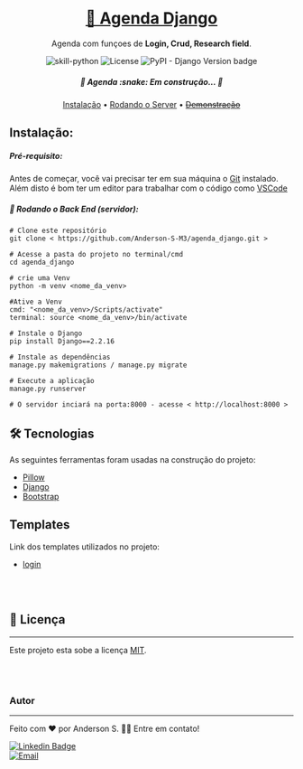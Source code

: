 <h1 align="center">
<a href="https://github.com/Anderson-S-M3/agenda_django">🔗 Agenda Django</a>
</h1>

<p align="center">Agenda com funçoes de <b>Login, Crud, Research field</b>.</p>

<p align="center">
<img alt="skill-python" src="https://img.shields.io/badge/Python-3776AB?style=badge&logo=python&logoColor=white"> <img alt="License" src="https://img.shields.io/badge/license-MIT-brightgreen"> <img alt="PyPI - Django Version badge" src="https://img.shields.io/badge/django%20versions-2.2.16-blue">
</p>

<h5 align="center"> 🚧 Agenda :snake:  Em construção...  🚧 </h5>

<p align="center"><a href="#instalacao">Instalação</a> • <a href="#rodando">Rodando o Server</a> • <a href="#demonstracao"><strike>Demonstração</strike></a></p>

<h2 id="instalacao">Instalação:</h2>
<h5>Pré-requisito:</h5>

Antes de começar, você vai precisar ter em sua máquina o [Git](https://git-scm.com) instalado.<br>
Além disto é bom ter um editor para trabalhar com o código como [VSCode](https://code.visualstudio.com/)

<h5 id="rodando">🎲 Rodando o Back End (servidor):</h5>

```
# Clone este repositório
git clone < https://github.com/Anderson-S-M3/agenda_django.git >

# Acesse a pasta do projeto no terminal/cmd
cd agenda_django

# crie uma Venv
python -m venv <nome_da_venv>

#Ative a Venv
cmd: "<nome_da_venv>/Scripts/activate"
terminal: source <nome_da_venv>/bin/activate

# Instale o Django
pip install Django==2.2.16

# Instale as dependências
manage.py makemigrations / manage.py migrate

# Execute a aplicação
manage.py runserver

# O servidor inciará na porta:8000 - acesse < http://localhost:8000 >
```

<h2>🛠 Tecnologias</h2>
<p>As seguintes ferramentas foram usadas na construção do projeto:</p>

- [Pillow](https://pillow.readthedocs.io/en/stable/)
- [Django](https://www.djangoproject.com/)
- [Bootstrap](https://getbootstrap.com/)

<h2>Templates</h2>
<p>Link dos templates utilizados no projeto:</p>

- [login](https://bootsnipp.com/snippets/dldxB)

<br>
<br>

## 📝 Licença
---

Este projeto esta sobe a licença [MIT](./LICENSE.md).

<br>
<br>

### Autor
---

Feito com ❤️ por Anderson S. 👋🏽 Entre em contato!

[![Linkedin Badge](https://img.shields.io/badge/Anderson_S-0077B5?style=for-the-badge&logo=linkedin&logoColor=white/)](https://www.linkedin.com/in/anderson-s-antunes-b879251b9/) <br>
[![Email](https://img.shields.io/badge/Anderson__S__Antunes@hotmail.com-0078D4?style=for-the-badge&logo=microsoft-outlook&logoColor=white)](mailto:anderson_s_antunes@hotmail.com)
